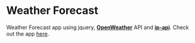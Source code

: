 # Weather Forecast
Weather Forecast app using jquery, [**OpenWeather**](https://openweathermap.org/current) API and [**ip-api**](http://ip-api.com/docs/).
Check out the app [here](https://mouri11.github.io/Weather-Forecast).